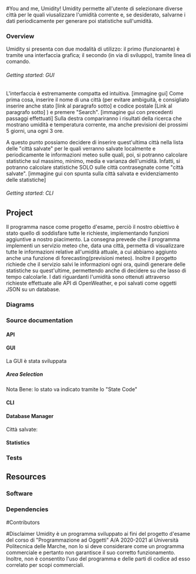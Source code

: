 #You and me, Umidity!
Umidity permette all'utente di selezionare diverse città per le quali viusalizzare l'umidità corrente e, se desiderato,
salvarne i dati periodicamente per generare poi statistiche sull'umidità.
### Overview
Umidity si presenta con due modalità di utilizzo: il primo (funzionante) è tramite una interfaccia grafica; il secondo
(in via di sviluppo), tramite linea di comando.
###### Getting started: GUI
L'interfaccia è estremamente compatta ed intuitiva.
[immagine gui]
Come prima cosa, inserire il nome di una città (per evitare ambiguità, è consigliato inserire anche stato [link al paragrafo sotto]
 e codice postale [Link al paragrafo sotto] ) e premere "Search".
[immagine gui con precedenti passaggi effettuati]
Sulla destra compariranno i risultati della ricerca che mostrano umidità e temperatura corrente, ma anche previsioni dei
prossimi 5 giorni, una ogni 3 ore.

A questo punto possiamo decidere di inserire quest'ultima città nella lista delle "città salvate" per le quali verranno
salvate localmente e periodicamente le informazioni meteo sulle quali, poi, si potranno calcolare statistiche sul massimo, minimo,
media e varianza dell'umidità. Infatti, si potranno calcolare statistiche SOLO sulle città contrasegnate come "città salvate".
[immagine gui con spunta sulla città salvata e evidenziamento delle statistiche]

###### Getting started: CLI


## Project
Il programma nasce come progetto d'esame, perciò il nostro obiettivo è stato quello di soddisfare tutte le richieste, implementando funzioni aggiuntive a nostro piacimento.
La consegna prevede che il programma implementi un servizio meteo che, data una città, permetta di visualizzare tutte le informazioni relative all'umidità attuale,
a cui abbiamo aggiunto anche una funzione di forecasting(previsioni meteo).
Inoltre il progetto richiede che il servizio salvi le informazioni ogni ora,
quindi generare delle statistiche su quest'ultime, permettendo anche di decidere su che lasso di tempo calcolarle.
I dati riguardanti l'umidità sono ottenuti attraverso richieste effettuate alle API di OpenWeather, e poi salvati come oggetti JSON su un database.
### Diagrams
### Source documentation
#### API
#### GUI
La GUI è stata sviluppata 
##### Area Selection
Nota Bene: lo stato va indicato tramite lo "State Code"
#### CLI
#### Database Manager
Città salvate:
#### Statistics
### Tests
## Resources
### Software
### Dependencies
#Contributors

#Disclaimer
Umidity è un programma sviluppato ai fini del progetto d'esame del corso di "Programmazione ad Oggetti" A/A 2020-2021 al
Università Politecnica delle Marche, non lo si deve considerare come un programma commerciale e pertanto non garantisce
il suo corretto funzionamento. Inoltre, non è consentito l'uso del programma e delle parti di codice ad esso correlato per
scopi commerciali.
